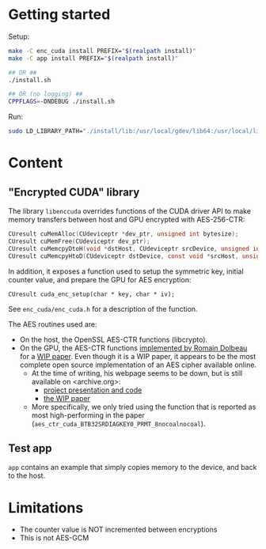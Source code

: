 # Getting started

Setup:

```bash
make -C enc_cuda install PREFIX="$(realpath install)"
make -C app install PREFIX="$(realpath install)"

## OR ##
./install.sh

## OR (no logging) ##
CPPFLAGS=-DNDEBUG ./install.sh
```

Run:

```bash
sudo LD_LIBRARY_PATH="./install/lib:/usr/local/gdev/lib64:/usr/local/lib64" ./install/bin/cuda_enc_app
```

# Content

## "Encrypted CUDA" library

The library `libenccuda` overrides functions of the CUDA driver API to make
memory transfers between host and GPU encrypted with AES-256-CTR:

```C
CUresult cuMemAlloc(CUdeviceptr *dev_ptr, unsigned int bytesize);
CUresult cuMemFree(CUdeviceptr dev_ptr);
CUresult cuMemcpyDtoH(void *dstHost, CUdeviceptr srcDevice, unsigned int ByteCount);
CUresult cuMemcpyHtoD(CUdeviceptr dstDevice, const void *srcHost, unsigned int ByteCount);
```

In addition, it exposes a function used to setup the symmetric key, initial
counter value, and prepare the GPU for AES encryption:

```
CUresult cuda_enc_setup(char * key, char * iv);
```

See `enc_cuda/enc_cuda.h` for a description of the function.


The AES routines used are:

- On the host, the OpenSSL AES-CTR functions (libcrypto).
- On the GPU, the AES-CTR functions [implemented by Romain Dolbeau](http://dolbeau.name/dolbeau/crypto/crypto.html) for a [WIP paper](http://www.dolbeau.name/dolbeau/publications/aes_gcm_gpu.pdf). Even though it is a WIP paper, it appears to be the most complete open source implementation of an AES cipher available online.
    + At the time of writing, his webpage seems to be down, but is still available on <archive.org>:
        * [project presentation and code](https://web.archive.org/web/20221127200344/http://dolbeau.name/dolbeau/crypto/crypto.html)
        * [the WIP paper](https://web.archive.org/web/20210813051708/http://www.dolbeau.name/dolbeau/publications/aes_gcm_gpu.pdf)
    + More specifically, we only tried using the function that is reported as most high-performing in the paper (`aes_ctr_cuda_BTB32SRDIAGKEY0_PRMT_8nocoalnocoal`).

## Test app

`app` contains an example that simply copies memory to the device, and back to
the host.

# Limitations
- The counter value is NOT incremented between encryptions
- This is not AES-GCM
